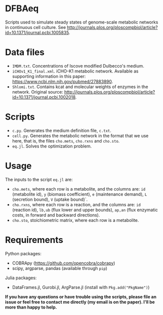 # DFBAeq
Scripts used to simulate steady states of genome-scale metabolic networks in continuous cell culture.
See http://journals.plos.org/ploscompbiol/article?id=10.1371/journal.pcbi.1005835.

# Data files
 - `IMDM.txt`. Concentrations of Iscove modified Dulbecco's medium.
 - `iCHOv1_K1_final.xml`. iCHO-K1 metabolic network. Available as supporting information in this paper: https://www.ncbi.nlm.nih.gov/pubmed/27883890.
 - `Shlomi.txt`. Contains kcat and molecular weights of enzymes in the network. Original source: http://journals.plos.org/ploscompbiol/article?id=10.1371/journal.pcbi.1002018.
 
# Scripts
 -  `c.py`. Generates the medium definition file, `c.txt`.
 - `cell.py`. Generates the metabolic network in the format that we use here, that is, the files `cho.mets`, `cho.rxns` and `cho.sto`.
 - `eq.jl`. Solves the optimization problem.

# Usage

The inputs to the script `eq.jl` are:
 - `cho.mets`, where each row is a metabolite, and the columns are: `id` (metabolite id), `y` (biomass coefficient), `e` (maintenance demand), `L` (secretion bound), `V` (uptake bound)`.
 - `cho.rxns`, where each row is a reaction, and the columns are: `id` (reaction id), `lb,ub` (flux lower and upper bounds), `ap,an` (flux enzymatic costs, in forward and backward directions).
 - `cho.sto`, stoichiometric matrix, where each row is a metabolite.

# Requirements
Python packages:
 - COBRApy (https://github.com/opencobra/cobrapy)
 - scipy, argparse, pandas (available through `pip`)

Julia packages:
 - DataFrames.jl, Gurobi.jl, ArgParse.jl (install with `Pkg.add("PkgName")`)


**If you have any questions or have trouble using the scripts, please file an issue or feel free to contact me directly (my email is on the paper). I'll be more than happy to help.**

